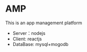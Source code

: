 # AMP
This is an app management platform

* Server：nodejs
* Client: reactjs
* DataBase: mysql+mogodb
